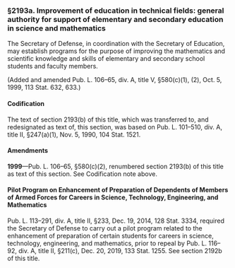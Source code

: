 ### §2193a. Improvement of education in technical fields: general authority for support of elementary and secondary education in science and mathematics ###

The Secretary of Defense, in coordination with the Secretary of Education, may establish programs for the purpose of improving the mathematics and scientific knowledge and skills of elementary and secondary school students and faculty members.

(Added and amended Pub. L. 106–65, div. A, title V, §580(c)(1), (2), Oct. 5, 1999, 113 Stat. 632, 633.)

#### Codification ####

The text of section 2193(b) of this title, which was transferred to, and redesignated as text of, this section, was based on Pub. L. 101–510, div. A, title II, §247(a)(1), Nov. 5, 1990, 104 Stat. 1521.

#### Amendments ####

**1999**—Pub. L. 106–65, §580(c)(2), renumbered section 2193(b) of this title as text of this section. See Codification note above.

#### Pilot Program on Enhancement of Preparation of Dependents of Members of Armed Forces for Careers in Science, Technology, Engineering, and Mathematics ####

Pub. L. 113–291, div. A, title II, §233, Dec. 19, 2014, 128 Stat. 3334, required the Secretary of Defense to carry out a pilot program related to the enhancement of preparation of certain students for careers in science, technology, engineering, and mathematics, prior to repeal by Pub. L. 116–92, div. A, title II, §211(c), Dec. 20, 2019, 133 Stat. 1255. See section 2192b of this title.